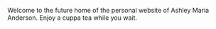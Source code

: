 Welcome to the future home of the personal website of Ashley Maria Anderson. Enjoy a cuppa tea while you wait.